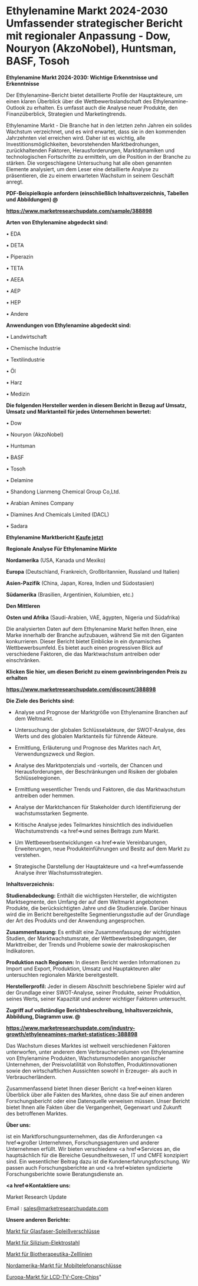 # Ethylenamine Markt 2024-2030 Umfassender strategischer Bericht mit regionaler Anpassung - Dow, Nouryon (AkzoNobel), Huntsman, BASF, Tosoh

<strong>Ethylenamine Markt 2024-2030: Wichtige Erkenntnisse und Erkenntnisse</strong>

Der Ethylenamine-Bericht bietet detaillierte Profile der Hauptakteure, um einen klaren Überblick über die Wettbewerbslandschaft des Ethylenamine-Outlook zu erhalten. Es umfasst auch die Analyse neuer Produkte, den Finanzüberblick, Strategien und Marketingtrends.

Ethylenamine Markt - Die Branche hat in den letzten zehn Jahren ein solides Wachstum verzeichnet, und es wird erwartet, dass sie in den kommenden Jahrzehnten viel erreichen wird. Daher ist es wichtig, alle Investitionsmöglichkeiten, bevorstehenden Marktbedrohungen, zurückhaltenden Faktoren, Herausforderungen, Marktdynamiken und technologischen Fortschritte zu ermitteln, um die Position in der Branche zu stärken. Die vorgeschlagene Untersuchung hat alle oben genannten Elemente analysiert, um dem Leser eine detaillierte Analyse zu präsentieren, die zu einem erwarteten Wachstum in seinem Geschäft anregt.



<strong><b>PDF-Beispielkopie anfordern (einschließlich Inhaltsverzeichnis, Tabellen und Abbildungen) @ </b></strong>

<strong><a href=https://www.marketresearchupdate.com/sample/388898>

<strong>https://www.marketresearchupdate.com/sample/388898</u></a></strong></strong>



<strong>Arten von Ethylenamine abgedeckt sind:</strong>

• EDA

• DETA

• Piperazin

• TETA

• AEEA

• AEP

• HEP

• Andere



<strong>Anwendungen von Ethylenamine abgedeckt sind:</strong>

• Landwirtschaft

• Chemische Industrie

• Textilindustrie

• Öl

• Harz

• Medizin



<strong>Die folgenden Hersteller werden in diesem Bericht in Bezug auf Umsatz, Umsatz und Marktanteil für jedes Unternehmen bewertet:</strong>

• Dow

• Nouryon (AkzoNobel)

• Huntsman

• BASF

• Tosoh

• Delamine

• Shandong Lianmeng Chemical Group Co,Ltd.

• Arabian Amines Company

• Diamines And Chemicals Limited (DACL)

• Sadara



<strong>Ethylenamine Marktbericht <a href=https://www.marketresearchupdate.com/buynow/388898>Kaufe jetzt</a></strong>



<strong>Regionale Analyse Für Ethylenamine Märkte</strong>



<strong>Nordamerika</strong> (USA, Kanada und Mexiko)



<strong>Europa</strong> (Deutschland, Frankreich, Großbritannien, Russland und Italien)



<strong>Asien-Pazifik</strong> (China, Japan, Korea, Indien und Südostasien)



<strong>Südamerika</strong> (Brasilien, Argentinien, Kolumbien, etc.)



<strong>Den Mittleren</strong> 

<strong>Osten und Afrika</strong> (Saudi-Arabien, VAE, ägypten, Nigeria und Südafrika)

Die analysierten Daten auf dem Ethylenamine Markt helfen Ihnen, eine Marke innerhalb der Branche aufzubauen, während Sie mit den Giganten konkurrieren. Dieser Bericht bietet Einblicke in ein dynamisches Wettbewerbsumfeld. Es bietet auch einen progressiven Blick auf verschiedene Faktoren, die das Marktwachstum antreiben oder einschränken.



<strong>Klicken Sie hier, um diesen Bericht zu einem gewinnbringenden Preis zu erhalten
</strong>

<strong><a href=https://www.marketresearchupdate.com/discount/388898>https://www.marketresearchupdate.com/discount/388898</b></u></strong></a>



<strong>Die Ziele des Berichts sind:</strong>

- Analyse und Prognose der Marktgröße von Ethylenamine Branchen auf dem Weltmarkt.

- Untersuchung der globalen Schlüsselakteure, der SWOT-Analyse, des Werts und des globalen Marktanteils für führende Akteure.

- Ermittlung, Erläuterung und Prognose des Marktes nach Art, Verwendungszweck und Region.

- Analyse des Marktpotenzials und -vorteils, der Chancen und Herausforderungen, der Beschränkungen und Risiken der globalen Schlüsselregionen.

- Ermittlung wesentlicher Trends und Faktoren, die das Marktwachstum antreiben oder hemmen.

- Analyse der Marktchancen für Stakeholder durch Identifizierung der wachstumsstarken Segmente.

- Kritische Analyse jedes Teilmarktes hinsichtlich des individuellen Wachstumstrends <a href=>und</a> seines Beitrags zum Markt.

- Um Wettbewerbsentwicklungen <a href=>wie</a> Vereinbarungen, Erweiterungen, neue Produkteinführungen und Besitz auf dem Markt zu verstehen.

- Strategische Darstellung der Hauptakteure und <a href=>umfas</a>sende Analyse ihrer Wachstumsstrategien.



<strong>Inhaltsverzeichnis:</strong>



<strong>Studienabdeckung:</strong> Enthält die wichtigsten Hersteller, die wichtigsten Marktsegmente, den Umfang der auf dem Weltmarkt angebotenen Produkte, die berücksichtigten Jahre und die Studienziele. Darüber hinaus wird die im Bericht bereitgestellte Segmentierungsstudie auf der Grundlage der Art des Produkts und der Anwendung angesprochen.



<strong>Zusammenfassung:</strong> Es enthält eine Zusammenfassung der wichtigsten Studien, der Marktwachstumsrate, der Wettbewerbsbedingungen, der Markttreiber, der Trends und Probleme sowie der makroskopischen Indikatoren.



<strong>Produktion nach Regionen:</strong> In diesem Bericht werden Informationen zu Import und Export, Produktion, Umsatz und Hauptakteuren aller untersuchten regionalen Märkte bereitgestellt.



<strong>Herstellerprofil:</strong> Jeder in diesem Abschnitt beschriebene Spieler wird auf der Grundlage einer SWOT-Analyse, seiner Produkte, seiner Produktion, seines Werts, seiner Kapazität und anderer wichtiger Faktoren untersucht.



<strong><b>Zugriff auf vollständige Berichtsbeschreibung, Inhaltsverzeichnis, Abbildung, Diagramm usw. @ </b></strong>

<strong><a href=https://www.marketresearchupdate.com/industry-growth/ethyleneamines-market-statistices-388898>https://www.marketresearchupdate.com/industry-growth/ethyleneamines-market-statistices-388898</a></strong>

Das Wachstum dieses Marktes ist weltweit verschiedenen Faktoren unterworfen, unter anderem dem Verbrauchervolumen von Ethylenamine von Ethylenamine Produkten, Wachstumsmodellen anorganischer Unternehmen, der Preisvolatilität von Rohstoffen, Produktinnovationen sowie den wirtschaftlichen Aussichten sowohl in Erzeuger- als auch in Verbraucherländern.

Zusammenfassend bietet Ihnen dieser Bericht <a href=>einen</a> klaren Überblick über alle Fakten des Marktes, ohne dass Sie auf einen anderen Forschungsbericht oder eine Datenquelle verweisen müssen. Unser Bericht bietet Ihnen alle Fakten über die Vergangenheit, Gegenwart und Zukunft des betroffenen Marktes.



<strong>Über uns:</strong>

 ist ein Marktforschungsunternehmen, das die Anforderungen <a href=>großer</a> Unternehmen, Forschungsagenturen und anderer Unternehmen erfüllt. Wir bieten verschiedene <a href=>Services</a> an, die hauptsächlich für die Bereiche Gesundheitswesen, IT und CMFE konzipiert sind. Ein wesentlicher Beitrag dazu ist die Kundenerfahrungsforschung. Wir passen auch Forschungsberichte an und <a href=>bieten</a> syndizierte Forschungsberichte sowie Beratungsdienste an.



<strong><a href=>Kontaktiere uns:</a></strong>

Market Research Update

Email : sales@marketresearchupdate.com



<strong>Unsere anderen Berichte:</strong>

<a href=https://www.linkedin.com/pulse/optical-fiber-splice-closure-market>Markt für Glasfaser-Spleißverschlüsse</a>

<a href=https://www.linkedin.com/pulse/silicon-electrical-steel-market-size-share-outlook>Markt für Silizium-Elektrostahl</a>

<a href=https://www.linkedin.com/pulse/biotherapeutics-cell-line-market-analysis-segment>Markt für Biotherapeutika-Zelllinien</a>

<a href=https://www.linkedin.com/pulse/north-america-mobile-phone-connector-market>Nordamerika-Markt für Mobiltelefonanschlüsse</a>

<a href=https://www.linkedin.com/pulse/europe-lcd-tv-core-chip-market-2023-usd-explained-effective>Europa-Markt für LCD-TV-Core-Chips</a>"
